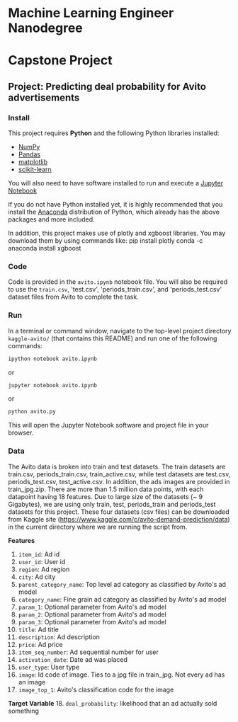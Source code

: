 # Machine Learning Engineer Nanodegree
# Capstone Project
## Project: Predicting deal probability for Avito advertisements

### Install

This project requires **Python** and the following Python libraries installed:

- [NumPy](http://www.numpy.org/)
- [Pandas](http://pandas.pydata.org/)
- [matplotlib](http://matplotlib.org/)
- [scikit-learn](http://scikit-learn.org/stable/)

You will also need to have software installed to run and execute a [Jupyter Notebook](http://ipython.org/notebook.html)

If you do not have Python installed yet, it is highly recommended that you install the [Anaconda](http://continuum.io/downloads) distribution of Python, which already has the above packages and more included. 

In addition, this project makes use of plotly and xgboost libraries. You may download them by using commands like:
pip install plotly
conda -c anaconda install xgboost

### Code

Code is provided in the `avito.ipynb` notebook file. You will also be required to use the `train.csv`, 'test.csv', 'periods_train.csv', and 'periods_test.csv' dataset files from Avito to complete the task.

### Run

In a terminal or command window, navigate to the top-level project directory `kaggle-avito/` (that contains this README) and run one of the following commands:

```bash
ipython notebook avito.ipynb
```  
or
```bash
jupyter notebook avito.ipynb
```
or 
```bash
python avito.py
```

This will open the Jupyter Notebook software and project file in your browser.

### Data

The Avito data is broken into train and test datasets. The train datasets are train.csv, periods_train.csv, train_active.csv, while test datasets are test.csv, periods_test.csv, test_active.csv. In addition, the ads images are provided in train_jpg.zip. There are more than 1.5 million data points, with each datapoint having 18 features. Due to large size of the datasets (~ 9 Gigabytes), we are using only train, test, periods_train and periods_test datasets for this project. These four datasets (csv files) can be downloaded from Kaggle site (https://www.kaggle.com/c/avito-demand-prediction/data) in the current directory where we are
running the script from.

**Features**
1.	`item_id`: Ad id
2.	`user_id`: User id
3.	`region`: Ad region
4.	`city`: Ad city
5.	`parent_category_name`: Top level ad category as classified by Avito's ad model
6.	`category_name`: Fine grain ad category as classified by Avito's ad model
7.	`param_1`: Optional parameter from Avito's ad model
8.	`param_2`: Optional parameter from Avito's ad model
9.	`param_3`: Optional parameter from Avito's ad model
10.	`title`: Ad title
11.	`description`: Ad description
12.	`price`: Ad price
13.	`item_seq_number`: Ad sequential number for user
14.	`activation_date`: Date ad was placed
15.	`user_type`: User type
16.	`image`: Id code of image. Ties to a jpg file in train_jpg. Not every ad has an image
17.	`image_top_1`: Avito's classification code for the image


**Target Variable**
18. `deal_probability`: likelihood that an ad actually sold something